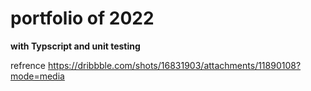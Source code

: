 # portfolio of 2022

**with Typscript and unit testing**


refrence
https://dribbble.com/shots/16831903/attachments/11890108?mode=media
